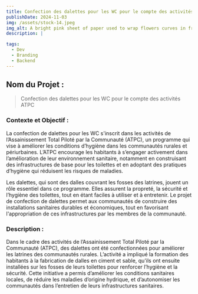```yaml
---
title: Confection des dalettes pour les WC pour le compte des activités ATPC
publishDate: 2024-11-03 
img: /assets/stock-14.jpeg
img_alt: A bright pink sheet of paper used to wrap flowers curves in front of rich blue background
description: |

tags:
  - Dev
  - Branding
  - Backend
---
```


## Nom du Projet : 

> Confection des dalettes pour les WC pour le compte des activités ATPC

### Contexte et Objectif : 

La confection de dalettes pour les WC s'inscrit dans les activités de l’Assainissement Total Piloté par la Communauté (ATPC), un programme qui vise à améliorer les conditions d’hygiène dans les communautés rurales et périurbaines. L’ATPC encourage les habitants à s’engager activement dans l’amélioration de leur environnement sanitaire, notamment en construisant des infrastructures de base pour les toilettes et en adoptant des pratiques d’hygiène qui réduisent les risques de maladies.

Les dalettes, qui sont des dalles couvrant les fosses des latrines, jouent un rôle essentiel dans ce programme. Elles assurent la propreté, la sécurité et l’hygiène des toilettes, tout en étant faciles à utiliser et à entretenir. Le projet de confection de dalettes permet aux communautés de construire des installations sanitaires durables et économiques, tout en favorisant l'appropriation de ces infrastructures par les membres de la communauté.


### Description :
Dans le cadre des activités de l’Assainissement Total Piloté par la Communauté (ATPC), des dalettes ont été confectionnées pour améliorer les latrines des communautés rurales. L’activité a impliqué la formation des habitants à la fabrication de dalles en ciment et sable, qu'ils ont ensuite installées sur les fosses de leurs toilettes pour renforcer l’hygiène et la sécurité. Cette initiative a permis d’améliorer les conditions sanitaires locales, de réduire les maladies d’origine hydrique, et d’autonomiser les communautés dans l’entretien de leurs infrastructures sanitaires.






